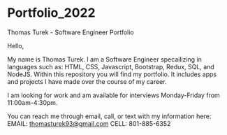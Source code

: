 # Portfolio_2022
Thomas Turek - Software Engineer Portfolio

Hello,

My name is Thomas Turek. I am a Software Engineer specailizing in languages such as: HTML, CSS, Javascript, Bootstrap, Redux, SQL, and NodeJS.
Within this repository you will find my portfolio. It includes apps and projects I have made over the course of my career.

I am looking for work and am available for interviews Monday-Friday from 11:00am-4:30pm.

You can reach me through email, call, or text with my information here:
EMAIL: thomasturek93@gmail.com
CELL: 801-885-6352
